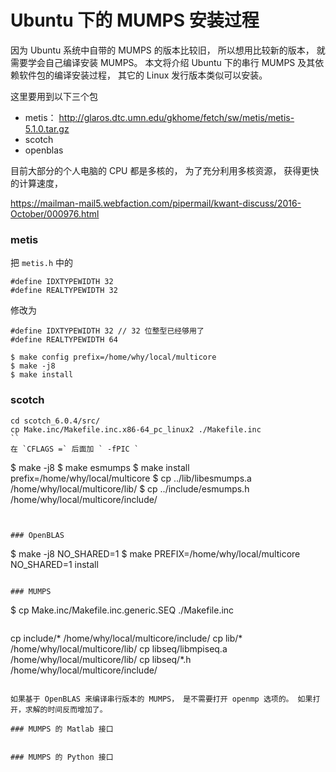 # Ubuntu 下的 MUMPS 安装过程

因为 Ubuntu 系统中自带的 MUMPS 的版本比较旧， 所以想用比较新的版本， 就需要学会自己编译安装 MUMPS。 本文将介绍 Ubuntu 下的串行 MUMPS 及其依赖软件包的编译安装过程， 其它的 Linux 发行版本类似可以安装。

这里要用到以下三个包
 
* metis： http://glaros.dtc.umn.edu/gkhome/fetch/sw/metis/metis-5.1.0.tar.gz
* scotch
* openblas

目前大部分的个人电脑的 CPU 都是多核的， 为了充分利用多核资源， 获得更快的计算速度，



https://mailman-mail5.webfaction.com/pipermail/kwant-discuss/2016-October/000976.html
### metis

把 `metis.h` 中的

```
#define IDXTYPEWIDTH 32 
#define REALTYPEWIDTH 32
```

修改为 

```
#define IDXTYPEWIDTH 32 // 32 位整型已经够用了 
#define REALTYPEWIDTH 64
```

```
$ make config prefix=/home/why/local/multicore
$ make -j8
$ make install
```

### scotch

```
cd scotch_6.0.4/src/
cp Make.inc/Makefile.inc.x86-64_pc_linux2 ./Makefile.inc
``
在 `CFLAGS =` 后面加 ` -fPIC `

```
$ make -j8
$ make esmumps
$ make install prefix=/home/why/local/multicore
$ cp ../lib/libesmumps.a /home/why/local/multicore/lib/
$ cp ../include/esmumps.h /home/why/local/multicore/include/
```


### OpenBLAS

```
$ make -j8 NO_SHARED=1
$ make PREFIX=/home/why/local/multicore NO_SHARED=1 install
```

### MUMPS

```
$ cp Make.inc/Makefile.inc.generic.SEQ  ./Makefile.inc
```

```
cp include/* /home/why/local/multicore/include/
cp lib/* /home/why/local/multicore/lib/
cp libseq/libmpiseq.a /home/why/local/multicore/lib/
cp libseq/*.h /home/why/local/multicore/include/
```

如果基于 OpenBLAS 来编译串行版本的 MUMPS， 是不需要打开 openmp 选项的。 如果打开，求解的时间反而增加了。 

### MUMPS 的 Matlab 接口


### MUMPS 的 Python 接口













